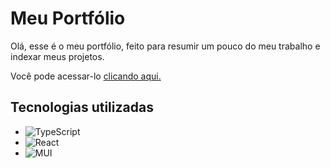 # Meu Portfólio

Olá, esse é o meu portfólio, feito para resumir um pouco do meu trabalho e indexar meus projetos.

Você pode acessar-lo <a href="https://leonardocbrand.github.io" target="_blank">clicando aqui. </a>

## Tecnologias utilizadas 

- ![TypeScript](https://img.shields.io/badge/typescript-%23007ACC.svg?style=for-the-badge&logo=typescript&logoColor=white)
- ![React](https://img.shields.io/badge/react-%2320232a.svg?style=for-the-badge&logo=react&logoColor=%2361DAFB) 
- ![MUI](https://img.shields.io/badge/MUI-%230081CB.svg?style=for-the-badge&logo=mui&logoColor=white)